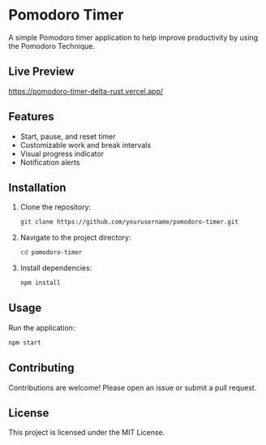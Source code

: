 # Pomodoro Timer

A simple Pomodoro timer application to help improve productivity by using the Pomodoro Technique.

## Live Preview
https://pomodoro-timer-delta-rust.vercel.app/

## Features

- Start, pause, and reset timer
- Customizable work and break intervals
- Visual progress indicator
- Notification alerts

## Installation

1. Clone the repository:
    ```bash
    git clone https://github.com/yourusername/pomodoro-timer.git
    ```
2. Navigate to the project directory:
    ```bash
    cd pomodoro-timer
    ```
3. Install dependencies:
    ```bash
    npm install
    ```

## Usage

Run the application:
```bash
npm start
```

## Contributing

Contributions are welcome! Please open an issue or submit a pull request.

## License

This project is licensed under the MIT License.
